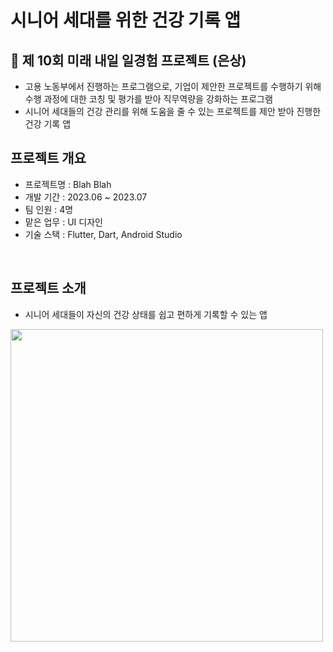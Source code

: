 # 시니어 세대를 위한 건강 기록 앱

## 🥈 제 10회 미래 내일 일경험 프로젝트 (은상)
- 고용 노동부에서 진행하는 프로그램으로, 기업이 제안한 프로젝트를 수행하기 위해 수행 과정에 대한 코칭 및 평가를 받아 직무역량을 강화하는 프로그램
- 시니어 세대들의 건강 관리를 위해 도움을 줄 수 있는 프로젝트를 제안 받아 진행한 건강 기록 앱

## 프로젝트 개요
- 프로젝트명 : Blah Blah
- 개발 기간 : 2023.06 ~ 2023.07
- 팀 인원 : 4명
- 맡은 업무 : UI 디자인
- 기술 스택 : Flutter, Dart, Android Studio
<br>

## 프로젝트 소개
- 시니어 세대들이 자신의 건강 상태를 쉽고 편하게 기록할 수 있는 앱
<img src="https://github.com/Yoon-juhan/Health_records_app/assets/108213439/f86a64a2-645a-4780-bbbd-e4f6aeafb495" height=500>

